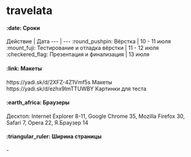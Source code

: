 travelata
=========
<h4>:date: Сроки</h4>
Действие | Дата
--- | ---
:round_pushpin: Вёрстка | 10 - 11 июля<br />
:mount_fuji: Тестирование и отладка вёрстки | 11 - 12 июля<br />
:checkered_flag: Презентация и финализация | 13 июля

<h4>:link: Макеты</h4> 
https://yadi.sk/d/2XFZ-4Z1Vmf5s Макеты
https://yadi.sk/d/ezhx9lmTTUWBY Картинки для теста

<h4>:earth_africa: Браузеры</h4>
Десктоп: Internet Explorer 8-11, Google Chrome 35, Mozilla Firefox 30, Safari 7, Opera 22, Я.Браузер 14 <br />

<h4>:triangular_ruler: Ширина страницы</h4>
-

